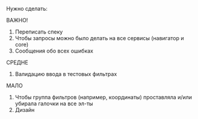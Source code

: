 Нужно сделать:

ВАЖНО!
1. Переписать спеку
2. Чтобы запросы можно было делать на все сервисы (навигатор и core)
3. Сообщения обо всех ошибках

СРЕДНЕ
1. Валидацию ввода в тестовых фильтрах

МАЛО
1. Чтобы группа фильтров (например, координаты) проставляла и/или убирала галочки на все эл-ты
2. Дизайн
